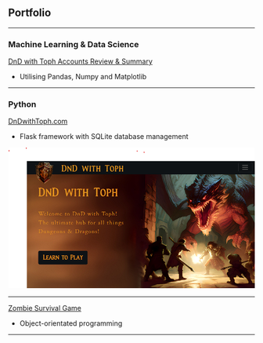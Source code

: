 ## Portfolio

---

### Machine Learning & Data Science

[DnD with Toph Accounts Review & Summary](/pdf/sample_presentation.pdf)
* Utilising Pandas, Numpy and Matplotlib

---

### Python

[DnDwithToph.com](https://dev.dndwithtoph.com/)
* Flask framework with SQLite database management
<img src="images/PortfolioDnD.png?raw=true"/>

---
[Zombie Survival Game](/pdf/sample_presentation.pdf)
* Object-orientated programming

---
